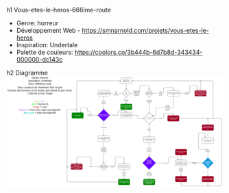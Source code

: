 h1 Vous-etes-le-heros-666ime-route
- Genre: horreur
- Développement Web - https://smnarnold.com/projets/vous-etes-le-heros
- Inspiration: Undertale
- Palette de couleurs: https://coolors.co/3b444b-6d7b8d-343434-000000-dc143c

h2 Diagramme
![diagramme](assets/diagramme.png)
